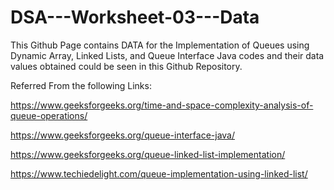 # DSA---Worksheet-03---Data

This Github Page contains DATA for the Implementation of Queues using Dynamic Array, Linked Lists, and Queue Interface 
Java codes and their data values obtained could be seen in this Github Repository.

Referred From the following Links:

https://www.geeksforgeeks.org/time-and-space-complexity-analysis-of-queue-operations/

https://www.geeksforgeeks.org/queue-interface-java/

https://www.geeksforgeeks.org/queue-linked-list-implementation/

https://www.techiedelight.com/queue-implementation-using-linked-list/
